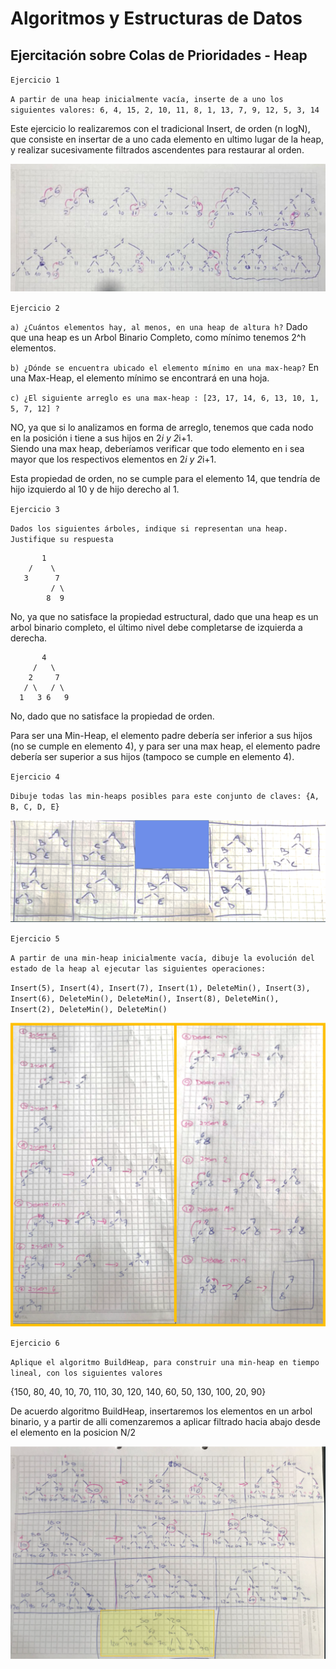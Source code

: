 <h1>Algoritmos y Estructuras de Datos</h1>
<h2>Ejercitación sobre Colas de Prioridades - Heap</h2>


`Ejercicio 1`

`A partir de una heap inicialmente vacía, inserte de a uno los siguientes valores:
6, 4, 15, 2, 10, 11, 8, 1, 13, 7, 9, 12, 5, 3, 14`

Este ejercicio lo realizaremos con el tradicional Insert, de orden (n logN), que consiste en insertar de a uno cada elemento en ultimo lugar de la heap, y realizar sucesivamente filtrados ascendentes para restaurar al orden.

<img src="img/ejercicio1.png" width=600><br>


`Ejercicio 2`

`a) ¿Cuántos elementos hay, al menos, en una heap de altura h?`
Dado que una heap es un Arbol Binario Completo, como mínimo tenemos 2^h elementos.

`b) ¿Dónde se encuentra ubicado el elemento mínimo en una max-heap?`
En una Max-Heap, el elemento mínimo se encontrará en una hoja.

`c) ¿El siguiente arreglo es una max-heap : [23, 17, 14, 6, 13, 10, 1, 5, 7, 12] ?`

NO, ya que si lo analizamos en forma de arreglo, tenemos que cada nodo en la posición i tiene a sus hijos en 2*i y 2*i+1.<br>
Siendo una max heap, deberíamos verificar que todo elemento en i sea mayor que los respectivos elementos en 2*i y 2*i+1.

Esta propiedad de orden, no se cumple para el elemento 14, que tendría de hijo izquierdo al 10 y de hijo derecho al 1.

`Ejercicio 3`

`Dados los siguientes árboles, indique si representan una heap. Justifique su respuesta`

```
       1
    /    \
   3      7
         / \
        8  9
```
No, ya que no satisface la propiedad estructural, dado que una heap es un arbol binario completo, el último nivel debe completarse de izquierda a derecha.

```
       4
     /   \
    2     7
   / \   / \
  1   3 6   9
```
No, dado que no satisface la propiedad de orden.

Para ser una Min-Heap, el elemento padre debería ser inferior a sus hijos (no se cumple en elemento 4), y para ser una max heap, el elemento padre debería ser superior a sus hijos (tampoco se cumple en elemento 4).

`Ejercicio 4`

`Dibuje todas las min-heaps posibles para este conjunto de claves: {A, B, C, D, E}`

<img src="img/ejercicio4.png" width=600><br>

`Ejercicio 5`

`A partir de una min-heap inicialmente vacía, dibuje la evolución del estado de la heap al ejecutar las siguientes operaciones:`

`Insert(5), Insert(4), Insert(7), Insert(1), DeleteMin(), Insert(3), Insert(6), DeleteMin(), DeleteMin(),
Insert(8), DeleteMin(), Insert(2), DeleteMin(), DeleteMin()`

<img src="img/ejercicio5.png" width=600><br>

`Ejercicio 6`

`Aplique el algoritmo BuildHeap, para construir una min-heap en tiempo lineal, con los siguientes valores`

{150, 80, 40, 10, 70, 110, 30, 120, 140, 60, 50, 130, 100, 20, 90}

De acuerdo algoritmo BuildHeap, insertaremos los elementos en un arbol binario, y a partir de alli comenzaremos a aplicar filtrado hacia abajo desde el elemento en la posicion N/2

<img src="img/ejercicio6.png" width=600><br>

